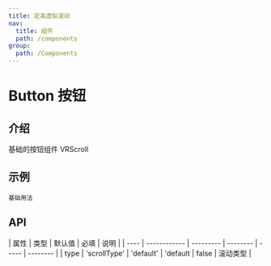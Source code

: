 ```yaml
---
title: 定高虚拟滚动
nav:
  title: 组件
  path: /components
group:
  path: /Components
---
```


# Button 按钮

## 介绍

基础的按钮组件 VRScroll

## 示例

<!-- 可以通过code加载示例代码，dumi会帮我们做解析 -->

<code src="./demos/base.tsx">基础用法</code>

## API

<!-- 会生成api表格 -->

| 属性 | 类型         | 默认值    | 必填     | 说明  |
| ---- | ------------ | --------- | -------- | ----- | -------- |
| type | 'scrollType' | 'default' | 'default | false | 滚动类型 |
